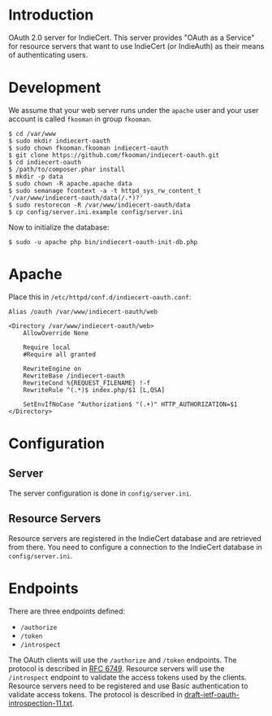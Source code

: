 # Introduction
OAuth 2.0 server for IndieCert. This server provides "OAuth as a Service" for
resource servers that want to use IndieCert (or IndieAuth) as their means of
authenticating users.

# Development
We assume that your web server runs under the `apache` user and your user 
account is called `fkooman` in group `fkooman`.

    $ cd /var/www
    $ sudo mkdir indiecert-oauth
    $ sudo chown fkooman.fkooman indiecert-oauth
    $ git clone https://github.com/fkooman/indiecert-oauth.git
    $ cd indiecert-oauth
    $ /path/to/composer.phar install
    $ mkdir -p data
    $ sudo chown -R apache.apache data
    $ sudo semanage fcontext -a -t httpd_sys_rw_content_t '/var/www/indiecert-oauth/data(/.*)?'
    $ sudo restorecon -R /var/www/indiecert-oauth/data
    $ cp config/server.ini.example config/server.ini

Now to initialize the database:

    $ sudo -u apache php bin/indiecert-oauth-init-db.php

# Apache
Place this in `/etc/httpd/conf.d/indiecert-oauth.conf`:

    Alias /oauth /var/www/indiecert-oauth/web

    <Directory /var/www/indiecert-oauth/web>
        AllowOverride None

        Require local
        #Require all granted

        RewriteEngine on
        RewriteBase /indiecert-oauth
        RewriteCond %{REQUEST_FILENAME} !-f
        RewriteRule ^(.*)$ index.php/$1 [L,QSA]

        SetEnvIfNoCase ^Authorization$ "(.+)" HTTP_AUTHORIZATION=$1
    </Directory>

# Configuration
## Server
The server configuration is done in `config/server.ini`. 

## Resource Servers
Resource servers are registered in the IndieCert database and are retrieved 
from there. You need to configure a connection to the IndieCert database in
`config/server.ini`.

# Endpoints
There are three endpoints defined:
* `/authorize`
* `/token`
* `/introspect`

The OAuth clients will use the `/authorize` and `/token` endpoints. The 
protocol is described in [RFC 6749](https://tools.ietf.org/html/rfc6749). 
Resource servers will use the `/introspect` endpoint to validate the access 
tokens used by the clients. Resource servers need to be registered and use 
Basic authentication to validate access tokens. The protocol is described in 
[draft-ietf-oauth-introspection-11.txt](https://tools.ietf.org/html/draft-ietf-oauth-introspection).
